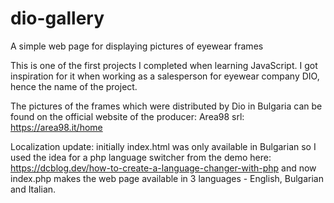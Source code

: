 # dio-gallery
A simple web page for displaying pictures of eyewear frames


This is one of the first projects I completed when learning JavaScript. 
I got inspiration for it when working as a salesperson for eyewear company DIO, hence the name of the project.

The pictures of the frames which were distributed by Dio in Bulgaria can be found on the official website of the producer:
Area98 srl:
https://area98.it/home


Localization update:
initially index.html was only available in Bulgarian so I used the idea for a php language switcher from the demo here:
https://dcblog.dev/how-to-create-a-language-changer-with-php
and now index.php makes the web page available in 3 languages - English, Bulgarian and Italian.
